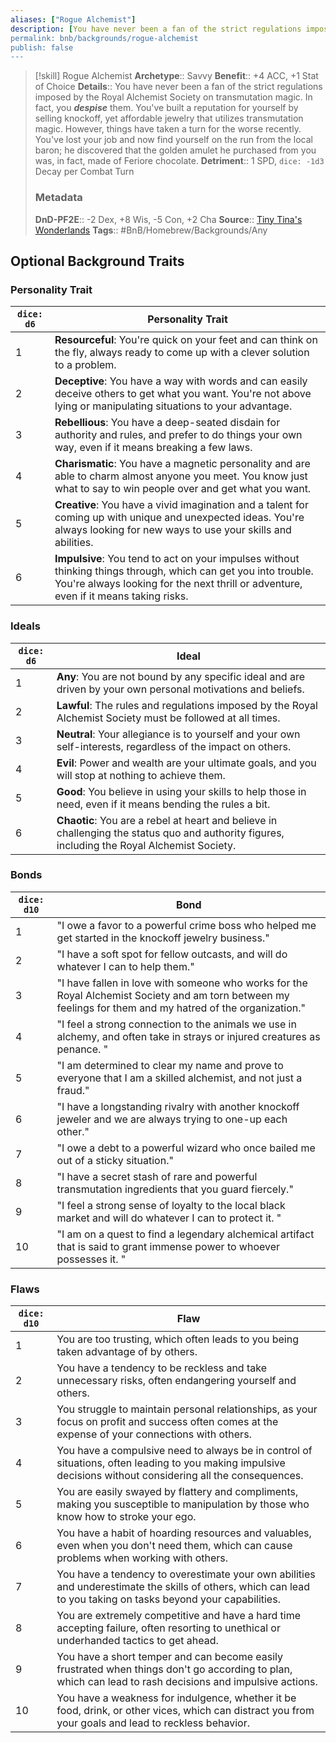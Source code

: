 ```yaml
---
aliases: ["Rogue Alchemist"]
description: [You have never been a fan of the strict regulations imposed by the Royal Alchemist Society on transmutation magic. In fact, you despise them. You've built a reputation for yourself by selling...]
permalink: bnb/backgrounds/rogue-alchemist
publish: false
---
```


> [!skill] Rogue Alchemist
> **Archetype**:: Savvy
> **Benefit**:: +4 ACC, +1 Stat of Choice
> **Details**:: You have never been a fan of the strict regulations imposed by the Royal Alchemist Society on transmutation magic. In fact, you ***despise*** them. You've built a reputation for yourself by selling knockoff, yet affordable jewelry that utilizes transmutation magic. However, things have taken a turn for the worse recently. You've lost your job and now find yourself on the run from the local baron;
> he discovered that the golden amulet he purchased from you was, in fact, made of Feriore chocolate.
> **Detriment**:: 1 SPD, `dice: -1d3` Decay per Combat Turn
> ### Metadata
> **DnD-PF2E**:: -2 Dex, +8 Wis, -5 Con, +2 Cha
> **Source**:: [Tiny Tina's Wonderlands](https://playwonderlands.2k.com)
> **Tags**:: #BnB/Homebrew/Backgrounds/Any

## Optional Background Traits

### Personality Trait

 | `dice: d6` | Personality Trait                                                                                                                                                                                       |
|------------|---------------------------------------------------------------------------------------------------------------------------------------------------------------------------------------------------------|
| 1          | **Resourceful**: You're quick on your feet and can think on the fly, always ready to come up with a clever solution to a problem.                                                                       |
| 2          | **Deceptive**: You have a way with words and can easily deceive others to get what you want. You're not above lying or manipulating situations to your advantage.                                       |
| 3          | **Rebellious**: You have a deep-seated disdain for authority and rules, and prefer to do things your own way, even if it means breaking a few laws.                                                     |
| 4          | **Charismatic**: You have a magnetic personality and are able to charm almost anyone you meet. You know just what to say to win people over and get what you want.                                      |
| 5          | **Creative**: You have a vivid imagination and a talent for coming up with unique and unexpected ideas. You're always looking for new ways to use your skills and abilities.                            |
| 6          | **Impulsive**: You tend to act on your impulses without thinking things through, which can get you into trouble. You're always looking for the next thrill or adventure, even if it means taking risks. |

### Ideals

| `dice: d6` | Ideal                                                                                                                                         |
|------------|-----------------------------------------------------------------------------------------------------------------------------------------------|
| 1          | **Any**: You are not bound by any specific ideal and are driven by your own personal motivations and beliefs.                                 |
| 2          | **Lawful**: The rules and regulations imposed by the Royal Alchemist Society must be followed at all times.                                   |
| 3          | **Neutral**: Your allegiance is to yourself and your own self-interests, regardless of the impact on others.                                  |
| 4          | **Evil**: Power and wealth are your ultimate goals, and you will stop at nothing to achieve them.                                             |
| 5          | **Good**: You believe in using your skills to help those in need, even if it means bending the rules a bit.                                   |
| 6          | **Chaotic**: You are a rebel at heart and believe in challenging the status quo and authority figures, including the Royal Alchemist Society. |

### Bonds

| `dice: d10` | Bond                                                                                                                                                       |
|-------------|------------------------------------------------------------------------------------------------------------------------------------------------------------|
| 1           | "I owe a favor to a powerful crime boss who helped me get started in the knockoff jewelry business."                                                       |
| 2           | "I have a soft spot for fellow outcasts, and will do whatever I can to help them."                                                                         |
| 3           | "I have fallen in love with someone who works for the Royal Alchemist Society and am torn between my feelings for them and my hatred of the organization." |
| 4           | "I feel a strong connection to the animals we use in alchemy, and often take in strays or injured creatures as penance. "                                  |
| 5           | "I am determined to clear my name and prove to everyone that I am a skilled alchemist, and not just a fraud."                                              |
| 6           | "I have a longstanding rivalry with another knockoff jeweler and we are always trying to one-up each other."                                               |
| 7           | "I owe a debt to a powerful wizard who once bailed me out of a sticky situation."                                                                          |
| 8           | "I have a secret stash of rare and powerful transmutation ingredients that you guard fiercely."                                                            |
| 9           | "I feel a strong sense of loyalty to the local black market and will do whatever I can to protect it.  "                                                   |
| 10          | "I am on a quest to find a legendary alchemical artifact that is said to grant immense power to whoever possesses it.   "                                  |

### Flaws

| `dice: d10` | Flaw                                                                                                                                                           |
|-------------|----------------------------------------------------------------------------------------------------------------------------------------------------------------|
| 1           | You are too trusting, which often leads to you being taken advantage of by others.                                                                             |
| 2           | You have a tendency to be reckless and take unnecessary risks, often endangering yourself and others.                                                          |
| 3           | You struggle to maintain personal relationships, as your focus on profit and success often comes at the expense of your connections with others.               |
| 4           | You have a compulsive need to always be in control of situations, often leading to you making impulsive decisions without considering all the consequences.    |
| 5           | You are easily swayed by flattery and compliments, making you susceptible to manipulation by those who know how to stroke your ego.                            |
| 6           | You have a habit of hoarding resources and valuables, even when you don't need them, which can cause problems when working with others.                        |
| 7           | You have a tendency to overestimate your own abilities and underestimate the skills of others, which can lead to you taking on tasks beyond your capabilities. |
| 8           | You are extremely competitive and have a hard time accepting failure, often resorting to unethical or underhanded tactics to get ahead.                        |
| 9           | You have a short temper and can become easily frustrated when things don't go according to plan, which can lead to rash decisions and impulsive actions.       |
| 10          | You have a weakness for indulgence, whether it be food, drink, or other vices, which can distract you from your goals and lead to reckless behavior.           |
